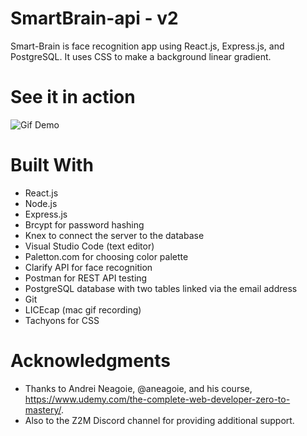 # SmartBrain-api - v2
Smart-Brain is face recognition app using React.js, Express.js, and PostgreSQL.
It uses CSS to make a background linear gradient.


# See it in action
  
  ![Gif Demo](https://github.com/bloaded-hub/Smart-brain-API/blob/master/smart-brain.gif)


# Built With

   * React.js
   * Node.js
   * Express.js
   * Brcypt for password hashing
   * Knex to connect the server to the database
   * Visual Studio Code (text editor)
   * Paletton.com for choosing color palette
   * Clarify API for face recognition
   * Postman for REST API testing
   * PostgreSQL database with two tables linked via the email address
   * Git
   * LICEcap (mac gif recording)
   * Tachyons for CSS 
   
# Acknowledgments
* Thanks to Andrei Neagoie, @aneagoie, and his course, https://www.udemy.com/the-complete-web-developer-zero-to-mastery/.
* Also to the Z2M Discord channel for providing additional support.
